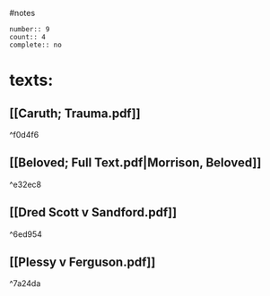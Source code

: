 #notes 
```
number:: 9
count:: 4
complete:: no
```
# texts:
## [[Caruth; Trauma.pdf]]

^f0d4f6

## **[[Beloved; Full Text.pdf|Morrison, Beloved]]**

^e32ec8

## [[Dred Scott v Sandford.pdf]]

^6ed954

## [[Plessy v Ferguson.pdf]]

^7a24da
